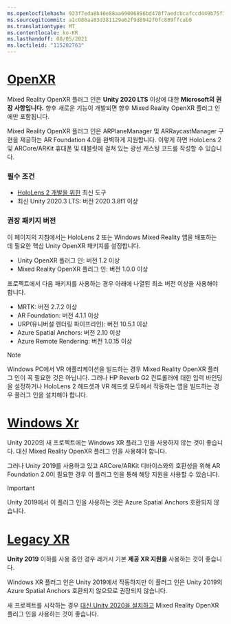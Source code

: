 ```yaml
---
ms.openlocfilehash: 923f7eda8b40e88aa69006896bd478f7aedcbcafccd449b75f144231d02b0d56
ms.sourcegitcommit: a1c086aa83d381129e62f9d8942f0fc889ffcab0
ms.translationtype: MT
ms.contentlocale: ko-KR
ms.lasthandoff: 08/05/2021
ms.locfileid: "115202763"
---
```

# <a name="openxr"></a>[OpenXR](#tab/openxr)

Mixed Reality OpenXR 플러그 인은 **Unity 2020 LTS** 이상에 대한 **Microsoft의 권장 사항입니다.** 향후 새로운 기능이 개발되면 향후 Mixed Reality OpenXR 플러그 인에만 포함됩니다.

Mixed Reality OpenXR 플러그 인은 ARPlaneManager 및 ARRaycastManager 구현을 제공하는 AR Foundation 4.0을 완벽하게 지원합니다. 이렇게 하면 HoloLens 2 및 ARCore/ARKit 휴대폰 및 태블릿에 걸쳐 있는 광선 캐스팅 코드를 작성할 수 있습니다.

### <a name="prerequisites"></a>필수 조건 

* [HoloLens 2 개발을 위한](../../../install-the-tools.md?tabs=unity#installation-checklist) 최신 도구
* 최신 Unity 2020.3 LTS: 버전 2020.3.8f1 이상

### <a name="recommended-package-versions"></a>권장 패키지 버전

이 페이지의 지침에서는 HoloLens 2 또는 Windows Mixed Reality 앱을 배포하는 데 필요한 핵심 Unity OpenXR 패키지를 설정합니다.

* Unity OpenXR 플러그 인: 버전 1.2 이상
* Mixed Reality OpenXR 플러그 인: 버전 1.0.0 이상

프로젝트에서 다음 패키지를 사용하는 경우 아래에 나열된 최소 버전 이상을 사용해야 합니다.

* MRTK: 버전 2.7.2 이상
* AR Foundation: 버전 4.1.1 이상
* URP(유니버설 렌더링 파이프라인): 버전 10.5.1 이상
* Azure Spatial Anchors: 버전 2.10 이상
* Azure Remote Rendering: 버전 1.0.15 이상

> [!NOTE]
> Windows PC에서 VR 애플리케이션을 빌드하는 경우 Mixed Reality OpenXR 플러그 인이 꼭 필요한 것은 아닙니다. 그러나 HP Reverb G2 컨트롤러에 대한 입력 바인딩을 설정하거나 HoloLens 2 헤드셋과 VR 헤드셋 모두에서 작동하는 앱을 빌드하는 경우 플러그 인을 설치해야 합니다.

# <a name="windows-xr"></a>[Windows Xr](#tab/windowsxr)

Unity 2020의 새 프로젝트에는 Windows XR 플러그 인을 사용하지 않는 것이 좋습니다.  대신 Mixed Reality OpenXR 플러그 인을 사용해야 합니다.

그러나 Unity 2019를 사용하고 있고 ARCore/ARKit 디바이스와의 호환성을 위해 AR Foundation 2.0이 필요한 경우 이 플러그 인을 통해 해당 지원을 사용할 수 있습니다.

> [!IMPORTANT]
> Unity 2019에서 이 플러그 인을 사용하는 것은 Azure Spatial Anchors 호환되지 않습니다.

# <a name="legacy-xr"></a>[Legacy XR](#tab/legacy)

**Unity 2019** 이하를 사용 중인 경우 레거시 기본 **제공 XR 지원을** 사용하는 것이 좋습니다.

Windows XR 플러그 인은 Unity 2019에서 작동하지만 이 플러그 인은 Unity 2019의 Azure Spatial Anchors 호환되지 않으므로 권장되지 않습니다.

새 프로젝트를 시작하는 경우 [대신 Unity 2020을 설치하고](../../choosing-unity-version.md) Mixed Reality OpenXR 플러그 인을 사용하는 것이 좋습니다.